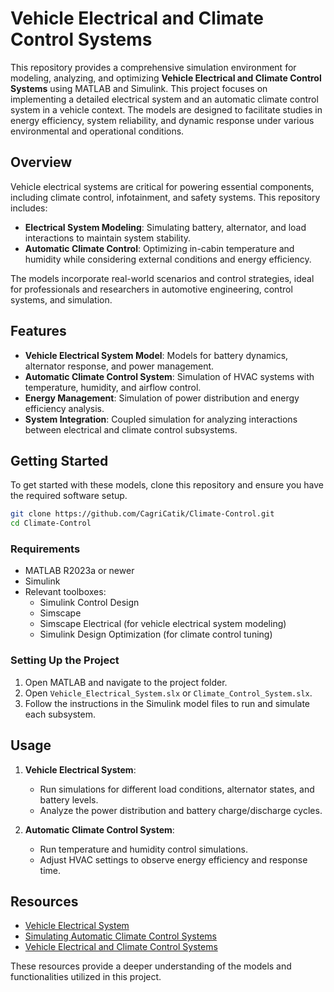 # Vehicle Electrical and Climate Control Systems

This repository provides a comprehensive simulation environment for modeling, analyzing, and optimizing **Vehicle Electrical and Climate Control Systems** using MATLAB and Simulink. This project focuses on implementing a detailed electrical system and an automatic climate control system in a vehicle context. The models are designed to facilitate studies in energy efficiency, system reliability, and dynamic response under various environmental and operational conditions.

## Overview
Vehicle electrical systems are critical for powering essential components, including climate control, infotainment, and safety systems. This repository includes:
- **Electrical System Modeling**: Simulating battery, alternator, and load interactions to maintain system stability.
- **Automatic Climate Control**: Optimizing in-cabin temperature and humidity while considering external conditions and energy efficiency.

The models incorporate real-world scenarios and control strategies, ideal for professionals and researchers in automotive engineering, control systems, and simulation.

## Features
- **Vehicle Electrical System Model**: Models for battery dynamics, alternator response, and power management.
- **Automatic Climate Control System**: Simulation of HVAC systems with temperature, humidity, and airflow control.
- **Energy Management**: Simulation of power distribution and energy efficiency analysis.
- **System Integration**: Coupled simulation for analyzing interactions between electrical and climate control subsystems.

## Getting Started
To get started with these models, clone this repository and ensure you have the required software setup.

```bash
git clone https://github.com/CagriCatik/Climate-Control.git
cd Climate-Control
```

### Requirements
- MATLAB R2023a or newer
- Simulink
- Relevant toolboxes:
  - Simulink Control Design
  - Simscape
  - Simscape Electrical (for vehicle electrical system modeling)
  - Simulink Design Optimization (for climate control tuning)

### Setting Up the Project
1. Open MATLAB and navigate to the project folder.
2. Open `Vehicle_Electrical_System.slx` or `Climate_Control_System.slx`.
3. Follow the instructions in the Simulink model files to run and simulate each subsystem.

## Usage
1. **Vehicle Electrical System**:
   - Run simulations for different load conditions, alternator states, and battery levels.
   - Analyze the power distribution and battery charge/discharge cycles.

2. **Automatic Climate Control System**:
   - Run temperature and humidity control simulations.
   - Adjust HVAC settings to observe energy efficiency and response time.

## Resources
- [Vehicle Electrical System](https://de.mathworks.com/help/simulink/slref/vehicle-electrical-system.html)
- [Simulating Automatic Climate Control Systems](https://de.mathworks.com/help/simulink/slref/simulating-automatic-climate-control-systems.html)
- [Vehicle Electrical and Climate Control Systems](https://de.mathworks.com/help/simulink/slref/vehicle-electrical-and-climate-control-systems.html)

These resources provide a deeper understanding of the models and functionalities utilized in this project.